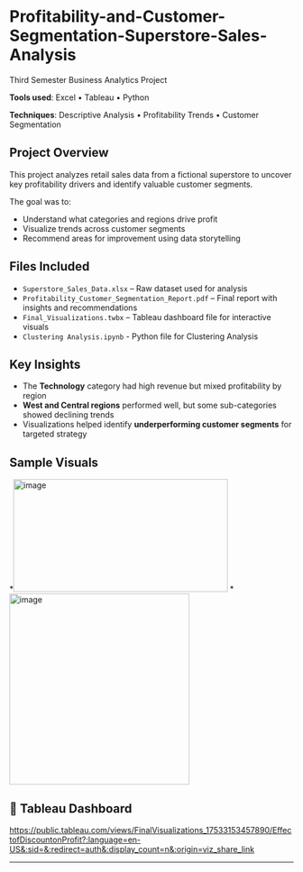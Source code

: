 # Profitability-and-Customer-Segmentation-Superstore-Sales-Analysis
Third Semester Business Analytics Project


**Tools used**: Excel • Tableau • Python

**Techniques**: Descriptive Analysis • Profitability Trends • Customer Segmentation

## Project Overview
This project analyzes retail sales data from a fictional superstore to uncover key profitability drivers and identify valuable customer segments.

The goal was to:
- Understand what categories and regions drive profit
- Visualize trends across customer segments
- Recommend areas for improvement using data storytelling

## Files Included
- `Superstore_Sales_Data.xlsx` – Raw dataset used for analysis
- `Profitability_Customer_Segmentation_Report.pdf` – Final report with insights and recommendations
- `Final_Visualizations.twbx` – Tableau dashboard file for interactive visuals
- `Clustering Analysis.ipynb` - Python file for Clustering Analysis

## Key Insights
- The **Technology** category had high revenue but mixed profitability by region
- **West and Central regions** performed well, but some sub-categories showed declining trends
- Visualizations helped identify **underperforming customer segments** for targeted strategy

## Sample Visuals
*<img width="380" height="200" alt="image" src="https://github.com/user-attachments/assets/485cd536-d158-4a38-93fc-188e996e99de" />
*<img width="319" height="339" alt="image" src="https://github.com/user-attachments/assets/4e3e6c18-76e8-4b74-ae60-6433cd9ba263" />



## 🔗 Tableau Dashboard
https://public.tableau.com/views/FinalVisualizations_17533153457890/EffectofDiscountonProfit?:language=en-US&:sid=&:redirect=auth&:display_count=n&:origin=viz_share_link

---


